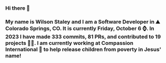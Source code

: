### Hi there 👋

### My name is Wilson Staley and I am a Software Developer in ⛰ Colorado Springs, CO.  It is currently Friday, October 6 ⌚. In 2023 I have made 333 commits, 81 PRs, and contributed to 19 projects 👨‍💻. I am currently working at Compassion International 🏢 to help release children from poverty in Jesus' name!